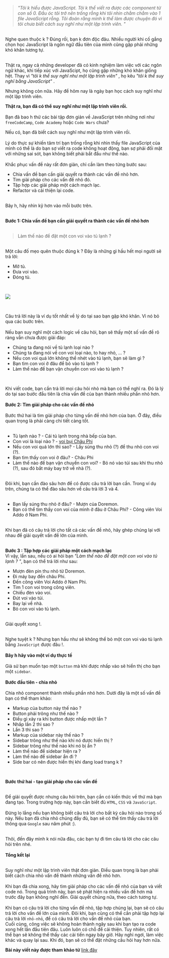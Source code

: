 >*"Tôi k hiểu được JavaScript. Tôi k thể viết ra được các component từ con số 0. Đầu óc tôi trở nên trống rỗng khi tôi nhin chằm chằm vào 1 file JavaScript rỗng. Tôi đoán rằng mình k thể làm được chuyện đó vì tôi chưa biết cách suy nghĩ như một lập trình viên. "*
>
<br>
Nghe quen thuộc k ? Đúng rồi, bạn k đơn độc đâu. Nhiều người khi cố gắng chọn học JavaScript là ngôn ngữ đầu tiên của mình cũng gặp phải những khó khăn tương tự.<br><br>

Thật ra, ngay cả những developer đã có kinh nghiệm làm việc với các ngôn ngữ khác, khi tiếp xúc với JavaScipt, họ cũng gặp những khó khăn giống hệt. Thay vì *"tôi k thể suy nghĩ như một lập trình viên"* , họ kêu *"tôi k thể suy nghĩ bằng JavaScript"* .

Nhưng không còn nữa. Hãy để hôm nay là ngày bạn học cách suy nghĩ như một lập trình viên.

**Thật ra, bạn đã có thể suy nghĩ như một lập trình viên rồi.**
<br><br>
Bạn đã bao h thử các bài tập đơn giản về JavaScript trên những nơi như `freeCodeCamp`, `Code Academy` hoặc `Code Wars` chưa?<br>

Nếu có, bạn đã biết cách suy nghĩ như một lập trình viên rồi.<br><br>
Lý do thực sự khiến tâm trí bạn trống rỗng khi nhìn thấy file JavaScript của mình có thể là do bạn sợ viết ra code không hoạt động, bạn sợ phải đối mặt với những sai sót, bạn không biết phải bắt đầu như thế nào.<br><br>
Khắc phục vấn đề này rất đơn giản, chỉ cần làm theo từng bước sau:
<br>
* Chia vấn đề bạn cần giải quyết ra thành các vấn đề nhỏ hơn.
* Tìm giải pháp cho các vấn đề nhỏ đó.
* Tập hợp các giải pháp một cách mạch lạc.
* Refactor và cải thiện lại code.

<br>
Bây h, hãy nhìn kỹ hơn vào mỗi bước trên.<br><br>

**Bước 1: Chia vấn đề bạn cần giải quyết ra thành các vấn đề nhỏ hơn**
<br><br>
> Làm thế nào để đặt một con voi vào tủ lạnh ?

<br>
Một câu đố mẹo quên thuộc đúng k ? Đây là những gì hầu hết mọi người sẽ trả lời:<br>

* Mở tủ.
* Đưa voi vào.
* Đóng tủ.

<br>

![](https://images.viblo.asia/4c002d9d-c3f1-434d-a65e-fea48782a33d.jpg)

<br>

Câu trả lời này là ví dụ tốt nhất về lý do tại sao bạn gặp khó khăn. Vì nó bỏ qua các bước trên.<br><br>
Nếu bạn suy nghĩ một cách logic về câu hỏi, bạn sẽ thấy một số vấn đề rõ ràng vẫn chưa được giải đáp:<br>

* Chúng ta đang nói về tủ lạnh loại nào ?
* Chúng ta đang nói về con voi loại nào, to hay nhỏ, ... ?
* Nếu con voi quá lớn không thể nhét vào tủ lạnh, bạn sẽ làm gì ?
* Bạn tìm con voi ở đâu để bỏ vào tủ lạnh ?
* Làm thế nào để bạn vận chuyển con voi vào tủ lạnh ?

<br>

Khi viết code, bạn cần trả lời mọi câu hỏi nhỏ mà bạn có thể nghĩ ra. Đó là lý do tại sao bước đầu tiên là chia vấn đề của bạn thành nhiều phần nhỏ hơn.<br><br>
**Bước 2: Tìm giải pháp cho các vấn đề nhỏ**
<br><br>
Bước thứ hai là tìm giải pháp cho từng vấn đề nhỏ hơn của bạn. Ở đây, điều quan trọng là phải càng chi tiết càng tốt.<br><br>
* Tủ lạnh nào ? - Cái tủ lạnh trong nhà bếp của bạn.
* Con voi là loại nào ? - [voi bụi Châu Phi](https://en.wikipedia.org/wiki/African_elephant)
* Nếu con voi quá lớn thì sao? - Lấy súng thu nhỏ (?) để thu nhỏ con voi (?).
* Bạn tìm thấy con voi ở đâu? - Châu Phi
* Làm thế nào để bạn vận chuyển con voi? - Bỏ nó vào túi sau khi thu nhỏ (?), sau đó bắt máy bay trở về nhà (?).

<br>
Đôi khi, bạn cần đào sâu hơn để có được câu trả lời bạn cần. Trong ví dụ trên, chúng ta có thể đào sâu hơn về câu trả lời 3 và 4.<br><br>

* Bạn lấy súng thu nhỏ ở đâu? - Mượn của Doremon.
* Bạn có thể tìm thấy con voi của mình ở đâu ở Châu Phi? - Công viên Voi Addo ở Nam Phi.

<br>
Khi bạn đã có câu trả lời cho tất cả các vấn đề nhỏ, hãy ghép chúng lại với nhau để giải quyết vấn đề lớn của mình.
<br><br>

**Bước 3 : Tập hợp các giải pháp một cách mạch lạc**
<br>
Vì vậy, lần sau, nếu có ai hỏi bạn *"Làm thế nào để đặt một con voi vào tủ lạnh ? "*, bạn có thể trả lời như sau:<br>
* Mượn đèn pin thu nhỏ từ Doremon.
* Đi máy bay đến châu Phi.
* Đến công viên Voi Addo ở Nam Phi.
* Tìm 1 con voi trong công viên.
* Chiếu đèn vào voi.
* Đút voi vào túi.
* Bay lại về nhà.
* Bỏ con voi vào tủ lạnh.

<br>
Giải quyết xong !.
<br><br>

Nghe tuyệt k ? Nhưng bạn hầu như sẽ không thể bỏ một con voi vào tủ lạnh bằng `JavaScript` được đâu !.
<br><br>
**Bây h hãy vào một ví dụ thực tế**
<br><br>
Giả sử bạn muốn tạo một `button` mà khi được nhấp vào sẽ hiển thị cho bạn một `sidebar`.<br>
<br>
**Bước đầu tiên - chia nhỏ**<br><br>
Chia nhỏ component thành nhiều phần nhỏ hơn. Dưới đây là một số vấn đề bạn có thể tham khảo:<br>

* Markup của button này thế nào ?
* Button phải trông như thế nào ?
* Điều gì xảy ra khi button được nhấp một lần ?
* Nhấp lần 2 thì sao ?
* Lần 3 thì sao ?
* Markup của sidebar này thế nào ?
* Sidebar trông như thế nào khi nó được hiển thị ?
* Sidebar trông như thế nào khi nó bị ẩn ?
* Làm thế nào để sidebar hiện ra ?
* Làm thế nào để sidebar ẩn đi ?
* Side bar có nên được hiển thị khi đang load trang k ?

<br>

**Bước thứ hai - tạo giải pháp cho các vấn đề**
<br><br>

Để giải quyết được nhưng câu hỏi trên, bạn cần có kiến thức về thứ mà bạn đang tạo. Trong trường hợp này, bạn cần biết đủ `HTML`, `CSS` và `JavaScript`.<br><br>
Đừng lo lắng nếu bạn không biết câu trả lời cho bất kỳ câu hỏi nào trong số này. Nếu bạn đã chia nhỏ chúng đầy đủ, bạn sẽ có thể tìm thấy câu trả lời thông qua `Google` sau năm phút :).<br><br>

Thôi, đến đây mình k nói nữa đâu, các bạn tự đi tìm câu tả lời cho các câu hỏi trên nhé.
<br><br>
**Tổng kết lại**<br><br>

Suy nghĩ như một lập trình viên thật đơn giản. Điều quan trọng là bạn phải biết cách chia nhỏ vấn đề thành những vấn đề nhỏ hơn.<br><br>
Khi bạn đã chia xong, hãy tìm giải pháp cho các vấn đề nhỏ của bạn và viết code nó. Trong quá trình này, bạn sẽ phát hiện ra nhiều vấn đề hơn mà trước đây bạn không nghĩ đến. Giải quyết chúng nữa, theo cách tương tự.<br><br>
Khi bạn có câu trả lời cho từng vấn đề nhỏ, tập hợp chúng lại, bạn sẽ có câu trả lời cho vấn đề lớn của mình. Đôi khi, bạn cũng có thể cần phải tập hợp lại câu trả lời `nhỏ-nhỏ`, để có câu trả lời cho vấn đề nhỏ của bạn.
<br>
Cuối cùng, công việc sẽ không hoàn thành ngây sau khi bạn tạo ra code xong hết lần đầu tiên đâu.  Luôn luôn có chỗ để cải thiện. Tuy nhiên, rất có thể bạn sẽ không thể thấy các cải tiến ngay bây giờ. Hãy nghỉ ngơi, làm việc khác và quay lại sau. Khi đó, bạn sẽ có thể đặt những câu hỏi hay hơn nữa.

**Bài này viết này được tham khảo từ**
[link đây](https://www.freecodecamp.org/news/how-to-think-like-a-programmer-3ae955d414cd/)